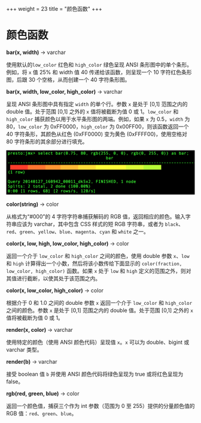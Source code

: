+++
weight = 23
title = "颜色函数"
+++

# 颜色函数

**bar(x, width)** -> varchar

使用默认的`low_color` 红色和 `high_color` 绿色呈现 ANSI 条形图中的单个条形。例如，将 `x` 值 25% 和 width 值 40 传递给该函数，则呈现一个 10 字符红色条形图，后跟 30 个空格，从而创建一个 40 字符条形图。

**bar(x, width, low\_color, high\_color)** -> varchar

呈现 ANSI 条形图中具有指定 `width` 的单个行。参数 `x` 是处于 \[0,1] 范围之内的 double 值。处于范围 \[0,1] 之外的 `x` 值将被截断为值 0 或 1。`low_color` 和 `high_color` 捕获颜色以用于水平条形图的两端。例如，如果 `x` 为 0.5，`width` 为 80，`low_color` 为 0xFF0000，`high_color` 为 0x00FF00，则该函数返回一个 40 字符条形，其颜色从红色 (0xFF0000) 变为黄色 (0xFFFF00)，使用空格对 80 字符条形的其余部分进行填充。

![img](../images/functions_color_bar.png)

**color(string)** -> color

从格式为“#000”的 4 字符字符串捕获解码的 RGB 值，返回相应的颜色。输入字符串应该为 varchar，其中包含 CSS 样式的短 RGB 字符串，或者为 `black`、`red`、`green`、`yellow`、`blue`、`magenta`、`cyan` 和 `white` 之一。

**color(x, low, high, low\_color, high\_color)** -> color

返回一个介于 `low_color` 和 `high_color` 之间的颜色，使用 double 参数 `x`、`low` 和 `high` 计算得出一个小数，然后将该小数传给下面显示的 `color(fraction, low_color, high_color)` 函数。如果 `x` 处于 `low` 和 `high` 定义的范围之外，则对其值进行截断，以使其处于该范围之内。

**color(x, low\_color, high\_color)** -> color

根据介于 0 和 1.0 之间的 double 参数 `x` 返回一个介于 `low_color` 和 `high_color` 之间的颜色。参数 `x` 是处于 \[0,1] 范围之内的 double 值。处于范围 \[0,1] 之外的 `x` 值将被截断为值 0 或 1。

**render(x, color)** -> varchar

使用特定的颜色（使用 ANSI 颜色代码）呈现值 `x`。`x` 可以为 double、bigint 或 varchar 类型。

**render(b)** -> varchar

接受 boolean 值 `b` 并使用 ANSI 颜色代码将绿色呈现为 true 或将红色呈现为 false。

**rgb(red, green, blue)** -> color

返回一个颜色值，捕获三个作为 int 参数（范围为 0 至 255）提供的分量颜色值的 RGB 值：`red`、`green`、`blue`。

